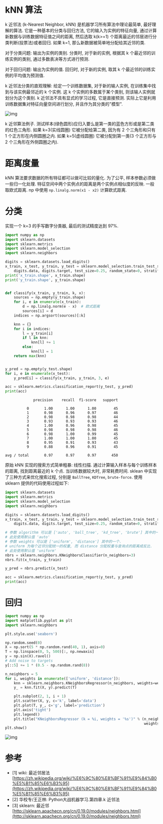 # kNN 算法

k 近邻法 (k-Nearest Neighbor, kNN) 是机器学习所有算法中理论最简单, 最好理解的算法. 它是一种基本的分类与回归方法, 它的输入为实例的特征向量, 通过计算新数据与训练数据特征值之间的距离, 然后选取 k(k>=1) 个距离最近的邻居进行分类判断(投票法)或者回归. 如果 k=1, 那么新数据被简单地分配给其近邻的类.

对于分类问题: 输出为实例的类别. 分类时, 对于新的实例, 根据其 k 个最近邻的训练实例的类别, 通过多数表决等方式进行预测.

对于回归问题: 输出为实例的值. 回归时, 对于新的实例, 取其 k 个最近邻的训练实例的平均值为预测值.

k 近邻法分类的直观理解: 给定一个训练数据集, 对于新的输人实例, 在训练集中找到与该实例最邻近的 k 个实例. 这 k 个实例的多数属于某个类别, 则该输人实例就划分为这个类别. k 近邻法不具有显式的学习过程, 它是直接预测. 实际上它是利用训练数据集对特征向量空间进行划分, 并且作为其分类的"模型".

![img](/img/daze/sklearn/knn/knnClassification.svg)

k 近邻算法例子. 测试样本(绿色圆形)应归入要么是第一类的蓝色方形或是第二类的红色三角形. 如果 k=3(实线圆圈) 它被分配给第二类, 因为有 2 个三角形和只有 1 个正方形在内侧圆圈之内. 如果 k=5(虚线圆圈) 它被分配到第一类(3 个正方形与 2 个三角形在外侧圆圈之内).

# 距离度量

kNN 算法要求数据的所有特征都可以做可比较的量化. 为了公平, 样本参数必须做一些归一化处理. 特征空间中两个实例点的距离是两个实例点相似度的反映. 一般取欧式距离. np 中使用 `np.linalg.norm(x1 - x2)` 计算欧式距离.

# 分类

实现一个 k=3 的手写数字分类器, 最后的测试精度达到 97%.

```py
import numpy as np
import sklearn.datasets
import sklearn.metrics
import sklearn.model_selection
import sklearn.neighbors

digits = sklearn.datasets.load_digits()
x_train, x_test, y_train, y_test = sklearn.model_selection.train_test_split(
    digits.data, digits.target, test_size=0.25, random_state=0, stratify=digits.target)
print('x_train.shape', x_train.shape)
print('y_train.shape', y_train.shape)


def classify(x_train, y_train, k, x):
    sources = np.empty(y_train.shape)
    for i, e in enumerate(x_train):
        d = np.linalg.norm(e - x)  # 欧式距离
        sources[i] = d
    indices = np.argsort(sources)[:k]

    knn = {}
    for i in indices:
        l = y_train[i]
        if l in knn:
            knn[l] += 1
        else:
            knn[l] = 1
    return max(knn)


y_pred = np.empty(y_test.shape)
for i, e in enumerate(x_test):
    y_pred[i] = classify(x_train, y_train, 3, e)

acc = sklearn.metrics.classification_report(y_test, y_pred)
print(acc)
```

```
             precision    recall  f1-score   support

          0       1.00      1.00      1.00        45
          1       0.98      0.96      0.97        46
          2       0.98      0.98      0.98        44
          3       0.93      0.93      0.93        46
          4       1.00      0.96      0.98        45
          5       0.98      0.98      0.98        46
          6       0.98      1.00      0.99        45
          7       1.00      1.00      1.00        45
          8       0.95      0.91      0.93        43
          9       0.88      0.96      0.91        45

avg / total       0.97      0.97      0.97       450
```

原始 kNN 实现的搜索方式简单粗暴: 线性扫描. 通过计算输入样本与每个训练样本的距离, 找到距离最近的 k 个点. 当训练数据较大时, 非常耗费时间. sklean 中实现了三种方式来优化搜索过程, 分别是 `BallTree`, `KDTree`, `brute-force`. 使用 sklearn 提供的代码使用过程如下:

```py
import sklearn.datasets
import sklearn.metrics
import sklearn.model_selection
import sklearn.neighbors

digits = sklearn.datasets.load_digits()
x_train, x_test, y_train, y_test = sklearn.model_selection.train_test_split(
    digits.data, digits.target, test_size=0.25, random_state=0, stratify=digits.target)

# 参数 algorithm 可以是 ['auto', 'ball_tree', 'kd_tree', 'brute'] 其中的一个
# 此处使用默认值 'auto'
# 参数 weights 可以是 ['uniform', 'distance'] 其中的一个.
# uniform 为每个近邻分配统一的权重, 而 distance 分配权重与查询点的距离成反比.
# 此处使用默认值 'uniform'
nbrs = sklearn.neighbors.KNeighborsClassifier(n_neighbors=3)
nbrs.fit(x_train, y_train)

y_pred = nbrs.predict(x_test)

acc = sklearn.metrics.classification_report(y_test, y_pred)
print(acc)
```

# 回归

```py
import numpy as np
import matplotlib.pyplot as plt
import sklearn.neighbors

plt.style.use('seaborn')

np.random.seed(0)
X = np.sort(5 * np.random.rand(40, 1), axis=0)
T = np.linspace(0, 5, 500)[:, np.newaxis]
y = np.sin(X).ravel()
# Add noise to targets
y[::5] += 1 * (0.5 - np.random.rand(8))

n_neighbors = 5
for i, weights in enumerate(['uniform', 'distance']):
    knn = sklearn.neighbors.KNeighborsRegressor(n_neighbors, weights=weights)
    y_ = knn.fit(X, y).predict(T)

    plt.subplot(2, 1, i + 1)
    plt.scatter(X, y, c='k', label='data')
    plt.plot(T, y_, c='g', label='prediction')
    plt.axis('tight')
    plt.legend()
    plt.title("KNeighborsRegressor (k = %i, weights = '%s')" % (n_neighbors,
                                                                weights))
plt.show()
```

![img](/img/daze/sklearn/knn/regr.png)

# 参考

- [1] wiki: 最近邻居法 [https://zh.wikipedia.org/wiki/%E6%9C%80%E8%BF%91%E9%84%B0%E5%B1%85%E6%B3%95](https://zh.wikipedia.org/wiki/%E6%9C%80%E8%BF%91%E9%84%B0%E5%B1%85%E6%B3%95)
- [2] 华校专/王正林: Python大战机器学习.第四章.k 近邻法
- [3] sklearn: 最近邻 [http://sklearn.apachecn.org/cn/0.19.0/modules/neighbors.html](http://sklearn.apachecn.org/cn/0.19.0/modules/neighbors.html)
